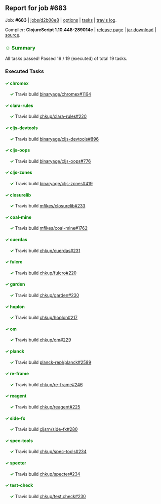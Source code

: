 ## Report for job #683

Job: **#683** | [jobs/d2b08e8](https://github.com/cljs-oss/canary/commit/d2b08e8819468b460aa19cf1ea4fcb37bbee7264) | [options](options.edn) | [tasks](tasks.edn) | [travis log](https://travis-ci.org/cljs-oss/canary/builds/458681960).

Compiler: **ClojureScript 1.10.448-289014c** | [release page](https://github.com/cljs-oss/canary/releases/tag/r1.10.448-289014c) | [jar download](https://github.com/cljs-oss/canary/releases/download/r1.10.448-289014c/clojurescript-1.10.448-289014c.jar) | [source](https://github.com/clojure/clojurescript/commit/289014c4db9877246419ffbd64eac28392aef125).

### <b style='color:green'>☺ Summary</b>

All tasks passed! Passed 19 / 19 (executed) of total 19 tasks.

### Executed Tasks

#### <b style='color:green'>&#x2713; chromex</b>
&nbsp;&nbsp;&nbsp;&nbsp;<b style='color:green'>&#x2713;</b> Travis build [binaryage/chromex#1164](https://travis-ci.org/binaryage/chromex/builds/458682799)<br>

#### <b style='color:green'>&#x2713; clara-rules</b>
&nbsp;&nbsp;&nbsp;&nbsp;<b style='color:green'>&#x2713;</b> Travis build [chkup/clara-rules#220](https://travis-ci.org/chkup/clara-rules/builds/458682801)<br>

#### <b style='color:green'>&#x2713; cljs-devtools</b>
&nbsp;&nbsp;&nbsp;&nbsp;<b style='color:green'>&#x2713;</b> Travis build [binaryage/cljs-devtools#896](https://travis-ci.org/binaryage/cljs-devtools/builds/458682803)<br>

#### <b style='color:green'>&#x2713; cljs-oops</b>
&nbsp;&nbsp;&nbsp;&nbsp;<b style='color:green'>&#x2713;</b> Travis build [binaryage/cljs-oops#776](https://travis-ci.org/binaryage/cljs-oops/builds/458682805)<br>

#### <b style='color:green'>&#x2713; cljs-zones</b>
&nbsp;&nbsp;&nbsp;&nbsp;<b style='color:green'>&#x2713;</b> Travis build [binaryage/cljs-zones#419](https://travis-ci.org/binaryage/cljs-zones/builds/458682807)<br>

#### <b style='color:green'>&#x2713; closurelib</b>
&nbsp;&nbsp;&nbsp;&nbsp;<b style='color:green'>&#x2713;</b> Travis build [mfikes/closurelib#233](https://travis-ci.org/mfikes/closurelib/builds/458682809)<br>

#### <b style='color:green'>&#x2713; coal-mine</b>
&nbsp;&nbsp;&nbsp;&nbsp;<b style='color:green'>&#x2713;</b> Travis build [mfikes/coal-mine#1762](https://travis-ci.org/mfikes/coal-mine/builds/458682813)<br>

#### <b style='color:green'>&#x2713; cuerdas</b>
&nbsp;&nbsp;&nbsp;&nbsp;<b style='color:green'>&#x2713;</b> Travis build [chkup/cuerdas#231](https://travis-ci.org/chkup/cuerdas/builds/458682819)<br>

#### <b style='color:green'>&#x2713; fulcro</b>
&nbsp;&nbsp;&nbsp;&nbsp;<b style='color:green'>&#x2713;</b> Travis build [chkup/fulcro#220](https://travis-ci.org/chkup/fulcro/builds/458682823)<br>

#### <b style='color:green'>&#x2713; garden</b>
&nbsp;&nbsp;&nbsp;&nbsp;<b style='color:green'>&#x2713;</b> Travis build [chkup/garden#230](https://travis-ci.org/chkup/garden/builds/458682827)<br>

#### <b style='color:green'>&#x2713; hoplon</b>
&nbsp;&nbsp;&nbsp;&nbsp;<b style='color:green'>&#x2713;</b> Travis build [chkup/hoplon#217](https://travis-ci.org/chkup/hoplon/builds/458682831)<br>

#### <b style='color:green'>&#x2713; om</b>
&nbsp;&nbsp;&nbsp;&nbsp;<b style='color:green'>&#x2713;</b> Travis build [chkup/om#229](https://travis-ci.org/chkup/om/builds/458682833)<br>

#### <b style='color:green'>&#x2713; planck</b>
&nbsp;&nbsp;&nbsp;&nbsp;<b style='color:green'>&#x2713;</b> Travis build [planck-repl/planck#2589](https://travis-ci.org/planck-repl/planck/builds/458682874)<br>

#### <b style='color:green'>&#x2713; re-frame</b>
&nbsp;&nbsp;&nbsp;&nbsp;<b style='color:green'>&#x2713;</b> Travis build [chkup/re-frame#246](https://travis-ci.org/chkup/re-frame/builds/458682837)<br>

#### <b style='color:green'>&#x2713; reagent</b>
&nbsp;&nbsp;&nbsp;&nbsp;<b style='color:green'>&#x2713;</b> Travis build [chkup/reagent#225](https://travis-ci.org/chkup/reagent/builds/458682860)<br>

#### <b style='color:green'>&#x2713; side-fx</b>
&nbsp;&nbsp;&nbsp;&nbsp;<b style='color:green'>&#x2713;</b> Travis build [cljsrn/side-fx#280](https://travis-ci.org/cljsrn/side-fx/builds/458682868)<br>

#### <b style='color:green'>&#x2713; spec-tools</b>
&nbsp;&nbsp;&nbsp;&nbsp;<b style='color:green'>&#x2713;</b> Travis build [chkup/spec-tools#234](https://travis-ci.org/chkup/spec-tools/builds/458682843)<br>

#### <b style='color:green'>&#x2713; specter</b>
&nbsp;&nbsp;&nbsp;&nbsp;<b style='color:green'>&#x2713;</b> Travis build [chkup/specter#234](https://travis-ci.org/chkup/specter/builds/458682862)<br>

#### <b style='color:green'>&#x2713; test-check</b>
&nbsp;&nbsp;&nbsp;&nbsp;<b style='color:green'>&#x2713;</b> Travis build [chkup/test.check#230](https://travis-ci.org/chkup/test.check/builds/458682848)<br>